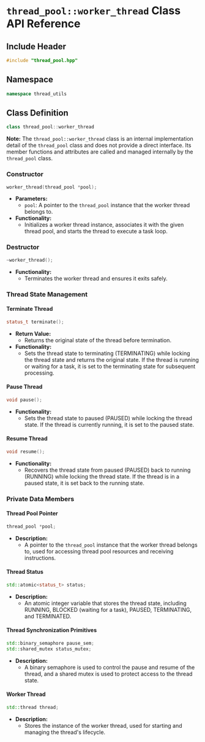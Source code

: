 # `thread_pool::worker_thread` Class API Reference

## Include Header
```cpp
#include "thread_pool.hpp"
```

## Namespace
```cpp
namespace thread_utils
```

## Class Definition
```cpp
class thread_pool::worker_thread
```

**Note:** The `thread_pool::worker_thread` class is an internal implementation detail of the `thread_pool` class and does not provide a direct interface. Its member functions and attributes are called and managed internally by the `thread_pool` class.

### Constructor
```cpp
worker_thread(thread_pool *pool);
```
- **Parameters:**
  - `pool`: A pointer to the `thread_pool` instance that the worker thread belongs to.
- **Functionality:**
  - Initializes a worker thread instance, associates it with the given thread pool, and starts the thread to execute a task loop.

### Destructor
```cpp
~worker_thread();
```
- **Functionality:**
  - Terminates the worker thread and ensures it exits safely.

### Thread State Management

#### Terminate Thread
```cpp
status_t terminate();
```
- **Return Value:**
  - Returns the original state of the thread before termination.
- **Functionality:**
  - Sets the thread state to terminating (TERMINATING) while locking the thread state and returns the original state. If the thread is running or waiting for a task, it is set to the terminating state for subsequent processing.

#### Pause Thread
```cpp
void pause();
```
- **Functionality:**
  - Sets the thread state to paused (PAUSED) while locking the thread state. If the thread is currently running, it is set to the paused state.

#### Resume Thread
```cpp
void resume();
```
- **Functionality:**
  - Recovers the thread state from paused (PAUSED) back to running (RUNNING) while locking the thread state. If the thread is in a paused state, it is set back to the running state.

### Private Data Members

#### Thread Pool Pointer
```cpp
thread_pool *pool;
```
- **Description:**
  - A pointer to the `thread_pool` instance that the worker thread belongs to, used for accessing thread pool resources and receiving instructions.

#### Thread Status
```cpp
std::atomic<status_t> status;
```
- **Description:**
  - An atomic integer variable that stores the thread state, including RUNNING, BLOCKED (waiting for a task), PAUSED, TERMINATING, and TERMINATED.

#### Thread Synchronization Primitives
```cpp
std::binary_semaphore pause_sem;
std::shared_mutex status_mutex;
```
- **Description:**
  - A binary semaphore is used to control the pause and resume of the thread, and a shared mutex is used to protect access to the thread state.

#### Worker Thread
```cpp
std::thread thread;
```
- **Description:**
  - Stores the instance of the worker thread, used for starting and managing the thread's lifecycle.
